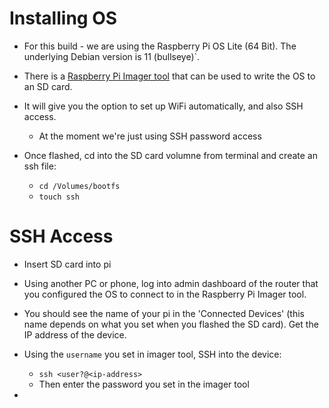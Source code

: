 # Installing OS

* For this build - we are using the Raspberry Pi OS Lite (64 Bit). The underlying Debian version is 11 (bullseye)`.

* There is a [Raspberry Pi Imager tool](https://www.raspberrypi.com/software/) that can be used to write the OS to an SD card.

* It will give you the option to set up WiFi automatically, and also SSH access.
  * At the moment we're just using SSH password access

* Once flashed, cd into the SD card volumne from terminal and create an ssh file:
  * `cd /Volumes/bootfs`
  * `touch ssh`

# SSH Access

* Insert SD card into pi

* Using another PC or phone, log into admin dashboard of the router that you configured the OS to connect to in the Raspberry Pi Imager tool.

* You should see the name of your pi in the 'Connected Devices' (this name depends on what you set when you flashed the SD card). Get the IP address of the device.

* Using the `username` you set in imager tool, SSH into the device:
  * `ssh <user?@<ip-address>`
  * Then enter the password you set in the imager tool
 
* 
